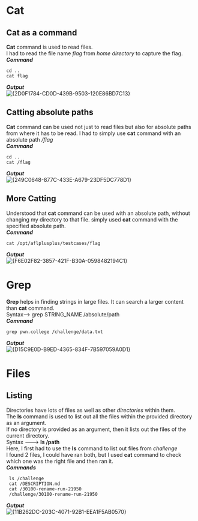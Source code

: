 # Cat
## Cat as a command
**Cat** command is used to read files.<br>
I had to read the file name *flag* from *home directory* to capture the flag.<br>
***Command***
```
cd ..
cat flag
```
***Output***<br>
![{2D0F1784-CD0D-439B-9503-120E86BD7C13}](https://github.com/user-attachments/assets/672ae9ef-17bc-4b0a-a4a0-1a137e510181)
 ## Catting absolute paths
 **Cat** command can be used not just to read files but also for absolute paths from where it has to be read.
 I had to simply use **cat** command with an absolute path */flag* <br>
 ***Command***
 ```
cd ..
cat /flag
```
***Output***<br>
![{249C0648-877C-433E-A679-23DF5DC778D1}](https://github.com/user-attachments/assets/399153c5-b181-451d-8119-854010e9ee69)

## More Catting
Understood that **cat** command can be used with an absolute path, without changing my directory to that file.
simply used **cat** command with the specified absolute path.<br>
***Command***
```
cat /opt/aflplusplus/testcases/flag
```
***Output***<br>
![{F6E02F82-3857-421F-B30A-0598482194C1}](https://github.com/user-attachments/assets/89dddd72-c777-4c32-9456-b05c8a6288e6)

# Grep
**Grep** helps in finding strings in large files. It can search a larger content than **cat** command.<br>
Syntax--> grep STRING_NAME /absolute/path<br>
***Command***
```
grep pwn.college /challenge/data.txt
```
***Output***<br>
![{D15C9E0D-B9ED-4365-834F-7B597059A0D1}](https://github.com/user-attachments/assets/3bd0c4ac-793f-4742-8d57-57871658d23b)

# Files
## Listing
Directories have lots of files as well as other *directories* within them.<br>
The **ls** command is used to list out all the files within the provided directory as an argument. <br>
If no directory is provided as an argument, then it lists out the files of the current directory.
<br>
Syntax ---> **ls /path**
<br>
Here, I first had to use the **ls** command to list out files from *challenge*<br>
I found 2 files, I could have ran both, but I used **cat** command to check which one was the right file and then ran it. <br>
***Commands***
```
 ls /challenge
 cat /DESCRIPTION.md
 cat /30100-rename-run-21950
 /challenge/30100-rename-run-21950
```
***Output***<br>
![{11B262DC-203C-4071-92B1-EEA1F5AB0570}](https://github.com/user-attachments/assets/a7ab63a1-f38c-4235-9189-3744583815e7)



